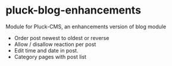 pluck-blog-enhancements
=======================

Module for Pluck-CMS, an enhancements version of blog module

* Order post newest to oldest or reverse
* Allow / disallow reaction per post
* Edit time and date in post.
* Category pages with post list